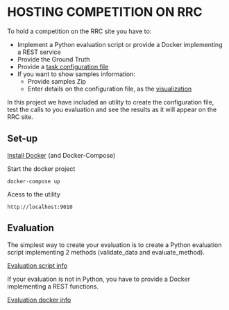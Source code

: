 # HOSTING COMPETITION ON RRC

To hold a competition on the RRC site you have to:
- Implement a Python evaluation script or provide a Docker implementing a REST service
- Provide the Ground Truth
- Provide a [task configuration file](docs/CONFIGURATION.md)
- If you want to show samples information:
    - Provide samples Zip
    - Enter details on the configuration file, as the [visualization](docs/VISUALIZATION.md)

In this project we have included an utility to create the configuration file, test the calls to you evaluation and see the results as it will appear on the RRC site.

## Set-up
[Install Docker](https://docs.docker.com/get-docker/) (and Docker-Compose)

Start the docker project
```
docker-compose up
```

Acess to the utility
```
http://localhost:9010
```


## Evaluation

The simplest way to create your evaluation is to create a Python evaluation script implementing 2 methods (validate_data and evaluate_method).

[Evaluation script info](docs/EVALUATIONSCRIPT.md)

If your evaluation is not in Python, you have to provide a Docker implementing a REST functions.

[Evaluation docker info](docs/EVALUATIONDOCKER.md)

